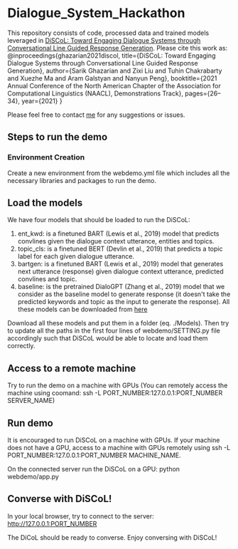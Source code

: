 # Dialogue_System_Hackathon

This repository consists of code, processed data and trained models leveraged in [DiSCoL: Toward Engaging Dialogue Systems through Conversational
Line Guided Response Generation](https://www.aclweb.org/anthology/2021.naacl-demos.4.pdf). Please cite this work as: @inproceedings{ghazarian2021discol, title={DiSCoL: Toward Engaging Dialogue Systems through Conversational Line Guided Response Generation}, author={Sarik Ghazarian and Zixi Liu and Tuhin Chakrabarty and Xuezhe Ma and Aram Galstyan and Nanyun Peng}, booktitle={2021 Annual Conference of the North American Chapter of the Association for Computational Linguistics (NAACL), Demonstrations Track}, pages={26–34}, year={2021} }


Please feel free to contact [me](mailto:sarikgha@usc.edu) for any suggestions or issues. 

## Steps to run the demo

### Environment Creation
Create a new environment from the webdemo.yml file which includes all the necessary libraries and packages to run the demo.

## Load the models
We have four models that should be loaded to run the DiSCoL:
1. ent_kwd: is a finetuned BART (Lewis et al., 2019) model that predicts convlines given the dialogue context utterance, entities and topics.
2. topic_cls: is a finetuned BERT (Devlin et al., 2019) that predicts a topic label for each given dialogue utterance.
3. bartgen: is a finetuned  BART (Lewis et al., 2019) model that generates next utterance (response) given dialogue context utterance, predicted convlines and topic.
4. baseline: is the pretrained DialoGPT (Zhang et al., 2019) model that we consider as the baseline model to generate response (it doesn't take the predicted keywords and topic as the input to generate the response).
All these models can be downloaded from [here](https://drive.google.com/drive/folders/15ML4UyaCko4e7qxOyP0WRbMidWSph36b?usp=sharing)

Download all these models and put them in a folder (eq. ./Models).
Then try to update all the paths in the first four lines of webdemo/SETTING.py file accordingly such that DiSCoL would be able to locate and load them correctly.


## Access to a remote machine
Try to run the demo on a machine with GPUs (You can remotely access the machine using coomand: ssh -L PORT_NUMBER:127.0.0.1:PORT_NUMBER SERVER_NAME)

## Run demo 
It is encouraged to run DiSCoL on a machine with GPUs. If your machine does not have a GPU, access to a machine with GPUs remotely using ssh -L PORT_NUMBER:127.0.0.1:PORT_NUMBER MACHINE_NAME.

On the connected server run the DiSCoL on a GPU: python webdemo/app.py

## Converse with DiSCoL! 
In your local browser, try to connect to the server: http://127.0.0.1:PORT_NUMBER

The DiCoL should be ready to converse. Enjoy conversing with DiSCoL!





